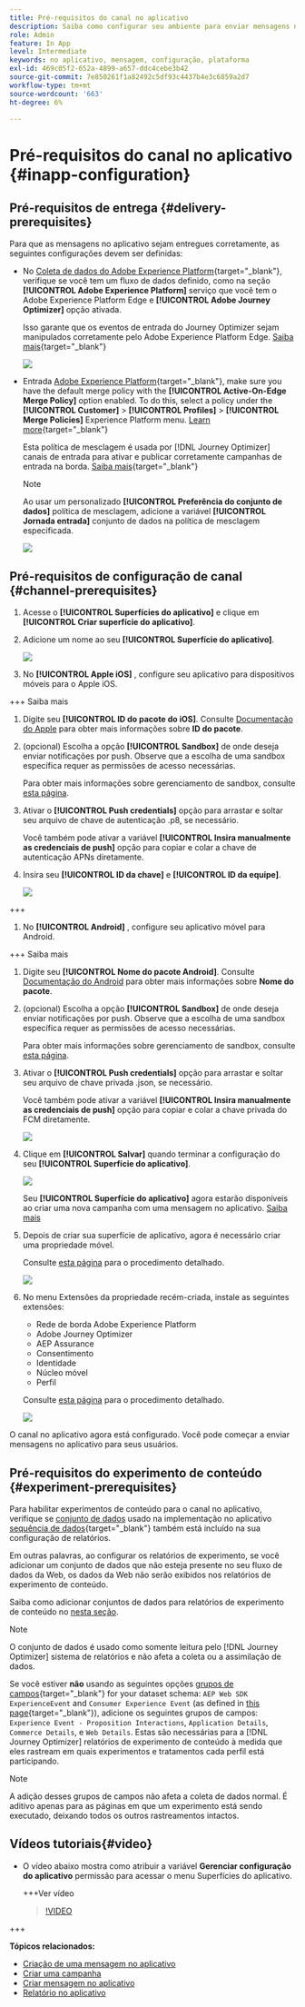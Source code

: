 ```yaml
---
title: Pré-requisitos do canal no aplicativo
description: Saiba como configurar seu ambiente para enviar mensagens no aplicativo com o Journey Optimizer
role: Admin
feature: In App
level: Intermediate
keywords: no aplicativo, mensagem, configuração, plataforma
exl-id: 469c05f2-652a-4899-a657-ddc4cebe3b42
source-git-commit: 7e850261f1a82492c5df93c4437b4e3c6859a2d7
workflow-type: tm+mt
source-wordcount: '663'
ht-degree: 6%

---
```


# Pré-requisitos do canal no aplicativo {#inapp-configuration}

## Pré-requisitos de entrega {#delivery-prerequisites}

Para que as mensagens no aplicativo sejam entregues corretamente, as seguintes configurações devem ser definidas:

* No [Coleta de dados do Adobe Experience Platform](https://experienceleague.adobe.com/docs/experience-platform/edge/datastreams/overview.html?lang=pt-BR){target="_blank"}, verifique se você tem um fluxo de dados definido, como na seção **[!UICONTROL Adobe Experience Platform]** serviço que você tem o Adobe Experience Platform Edge e **[!UICONTROL Adobe Journey Optimizer]** opção ativada.

  Isso garante que os eventos de entrada do Journey Optimizer sejam manipulados corretamente pelo Adobe Experience Platform Edge. [Saiba mais](https://experienceleague.adobe.com/docs/experience-platform/edge/datastreams/configure.html?lang=pt-BR){target="_blank"}

  ![](assets/inapp_config_6.png)

* Entrada [Adobe Experience Platform](https://experienceleague.adobe.com/docs/experience-platform/profile/home.html?lang=pt-BR){target="_blank"}, make sure you have the default merge policy with the **[!UICONTROL Active-On-Edge Merge Policy]** option enabled. To do this, select a policy under the **[!UICONTROL Customer]** > **[!UICONTROL Profiles]** > **[!UICONTROL Merge Policies]** Experience Platform menu. [Learn more](https://experienceleague.adobe.com/docs/experience-platform/profile/merge-policies/ui-guide.html#configure){target="_blank"}

  Esta política de mesclagem é usada por [!DNL Journey Optimizer] canais de entrada para ativar e publicar corretamente campanhas de entrada na borda. [Saiba mais](https://experienceleague.adobe.com/docs/experience-platform/profile/merge-policies/ui-guide.html?lang=pt-BR){target="_blank"}

  >[!NOTE]
  >
  >Ao usar um personalizado **[!UICONTROL Preferência do conjunto de dados]** política de mesclagem, adicione a variável **[!UICONTROL Jornada entrada]** conjunto de dados na política de mesclagem especificada.

  ![](assets/inapp_config_8.png)

## Pré-requisitos de configuração de canal {#channel-prerequisites}

1. Acesse o **[!UICONTROL Superfícies do aplicativo]** e clique em **[!UICONTROL Criar superfície do aplicativo]**.

1. Adicione um nome ao seu **[!UICONTROL Superfície do aplicativo]**.

   ![](assets/inapp_config_2b.png)

1. No **[!UICONTROL Apple iOS]** , configure seu aplicativo para dispositivos móveis para o Apple iOS.

+++ Saiba mais

   1. Digite seu **[!UICONTROL ID do pacote do iOS]**. Consulte [Documentação do Apple](https://developer.apple.com/documentation/appstoreconnectapi/bundle_ids) para obter mais informações sobre **ID do pacote**.

   1. (opcional) Escolha a opção **[!UICONTROL Sandbox]** de onde deseja enviar notificações por push. Observe que a escolha de uma sandbox específica requer as permissões de acesso necessárias.

      Para obter mais informações sobre gerenciamento de sandbox, consulte [esta página](../administration/sandboxes.md#assign-sandboxes).

   1. Ativar o **[!UICONTROL Push credentials]** opção para arrastar e soltar seu arquivo de chave de autenticação .p8, se necessário.

      Você também pode ativar a variável **[!UICONTROL Insira manualmente as credenciais de push]** opção para copiar e colar a chave de autenticação APNs diretamente.

   1. Insira seu **[!UICONTROL ID da chave]** e **[!UICONTROL ID da equipe]**.

      ![](assets/inapp_config_2.png)

+++

1. No **[!UICONTROL Android]** , configure seu aplicativo móvel para Android.

+++ Saiba mais

   1. Digite seu **[!UICONTROL Nome do pacote Android]**. Consulte [Documentação do Android](https://support.google.com/admob/answer/9972781?hl=en#:~:text=The%20package%20name%20of%20an,supported%20third%2Dparty%20Android%20stores) para obter mais informações sobre **Nome do pacote**.

   1. (opcional) Escolha a opção **[!UICONTROL Sandbox]** de onde deseja enviar notificações por push. Observe que a escolha de uma sandbox específica requer as permissões de acesso necessárias.

      Para obter mais informações sobre gerenciamento de sandbox, consulte [esta página](../administration/sandboxes.md#assign-sandboxes).

   1. Ativar o **[!UICONTROL Push credentials]** opção para arrastar e soltar seu arquivo de chave privada .json, se necessário.

      Você também pode ativar a variável **[!UICONTROL Insira manualmente as credenciais de push]** opção para copiar e colar a chave privada do FCM diretamente.

      ![](assets/inapp_config_7.png)

1. Clique em **[!UICONTROL Salvar]** quando terminar a configuração do seu **[!UICONTROL Superfície do aplicativo]**.

   ![](assets/inapp_config_3.png)

   Seu **[!UICONTROL Superfície do aplicativo]** agora estarão disponíveis ao criar uma nova campanha com uma mensagem no aplicativo. [Saiba mais](create-in-app.md)

1. Depois de criar sua superfície de aplicativo, agora é necessário criar uma propriedade móvel.

   Consulte [esta página](https://experienceleague.adobe.com/docs/experience-platform/tags/admin/companies-and-properties.html#for-mobile) para o procedimento detalhado.

   ![](assets/inapp_config_4.png)

1. No menu Extensões da propriedade recém-criada, instale as seguintes extensões:

   * Rede de borda Adobe Experience Platform
   * Adobe Journey Optimizer
   * AEP Assurance
   * Consentimento
   * Identidade
   * Núcleo móvel
   * Perfil

   Consulte [esta página](https://experienceleague.adobe.com/docs/experience-platform/tags/ui/extensions/overview.html#add-a-new-extension) para o procedimento detalhado.

   ![](assets/inapp_config_5.png)

O canal no aplicativo agora está configurado. Você pode começar a enviar mensagens no aplicativo para seus usuários.

## Pré-requisitos do experimento de conteúdo {#experiment-prerequisites}

Para habilitar experimentos de conteúdo para o canal no aplicativo, verifique se [conjunto de dados](../data/get-started-datasets.md) usado na implementação no aplicativo [sequência de dados](https://experienceleague.adobe.com/docs/experience-platform/datastreams/overview.html){target="_blank"} também está incluído na sua configuração de relatórios.

Em outras palavras, ao configurar os relatórios de experimento, se você adicionar um conjunto de dados que não esteja presente no seu fluxo de dados da Web, os dados da Web não serão exibidos nos relatórios de experimento de conteúdo.

Saiba como adicionar conjuntos de dados para relatórios de experimento de conteúdo no [nesta seção](../campaigns/reporting-configuration.md#add-datasets).

>[!NOTE]
>
>O conjunto de dados é usado como somente leitura pelo [!DNL Journey Optimizer] sistema de relatórios e não afeta a coleta ou a assimilação de dados.

Se você estiver **não** usando as seguintes opções [grupos de campos](https://experienceleague.adobe.com/docs/experience-platform/xdm/tutorials/create-schema-ui.html?lang=pt-BR#field-group){target="_blank"} for your dataset schema: `AEP Web SDK ExperienceEvent` and `Consumer Experience Event` (as defined in [this page](https://experienceleague.adobe.com/docs/platform-learn/implement-web-sdk/initial-configuration/configure-schemas.html#add-field-groups){target="_blank"}), adicione os seguintes grupos de campos: `Experience Event - Proposition Interactions`, `Application Details`, `Commerce Details`, e `Web Details`. Estas são necessárias para a [!DNL Journey Optimizer] relatórios de experimento de conteúdo à medida que eles rastream em quais experimentos e tratamentos cada perfil está participando.

>[!NOTE]
>
>A adição desses grupos de campos não afeta a coleta de dados normal. É aditivo apenas para as páginas em que um experimento está sendo executado, deixando todos os outros rastreamentos intactos.

## Vídeos tutoriais{#video}

* O vídeo abaixo mostra como atribuir a variável **Gerenciar configuração do aplicativo** permissão para acessar o menu Superfícies do aplicativo.

  +++Ver vídeo

  >[!VIDEO](https://video.tv.adobe.com/v/3421607)

+++

**Tópicos relacionados:**

* [Criação de uma mensagem no aplicativo](create-in-app.md)
* [Criar uma campanha](../campaigns/create-campaign.md)
* [Criar mensagem no aplicativo](design-in-app.md)
* [Relatório no aplicativo](../reports/campaign-global-report.md#inapp-report)

